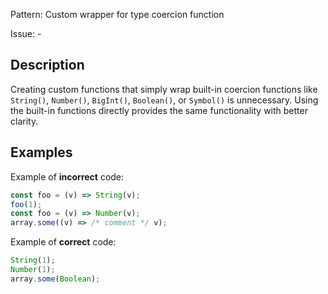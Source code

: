 Pattern: Custom wrapper for type coercion function

Issue: -

## Description

Creating custom functions that simply wrap built-in coercion functions like `String()`, `Number()`, `BigInt()`, `Boolean()`, or `Symbol()` is unnecessary. Using the built-in functions directly provides the same functionality with better clarity.

## Examples

Example of **incorrect** code:
```javascript
const foo = (v) => String(v);
foo(1);
const foo = (v) => Number(v);
array.some((v) => /* comment */ v);
```

Example of **correct** code:
```javascript
String(1);
Number(1);
array.some(Boolean);
```